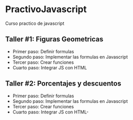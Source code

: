 # PractivoJavascript
Curso practico de javascript


## Taller #1: Figuras Geometricas

- Primer paso: Definir formulas
- Segundo paso: Implementar las formulas en Javascript
- Tercer paso: Crear funciones
- Cuarto paso: Integrar JS con HTML

## Taller #2: Porcentajes y descuentos

- Primer paso: Definir formulas
- Segundo paso: Implementar las formulas en Javascript
- Tercer paso: Crear funciones
- Cuarto paso: Integrar JS con HTML-
